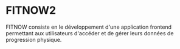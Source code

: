# FITNOW2
FITNOW consiste en le développement d'une application frontend permettant aux utilisateurs d'accéder et de gérer leurs données de progression physique.
